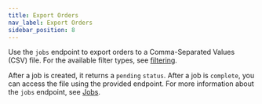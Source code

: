 ```yaml
---
title: Export Orders
nav_label: Export Orders
sidebar_position: 8
---
```


Use the `jobs` endpoint to export orders to a Comma-Separated Values (CSV) file. For the available filter types, see [filtering](/docs/carts-orders/orders/orders-api/orders-api-overview#filtering).

After a job is created, it returns a `pending` `status`. After a job is `complete`, you can access the file using the provided endpoint. For more information about the `jobs` endpoint, see [Jobs](/docs/carts-orders/orders/jobs-api/jobs-api-overview).
